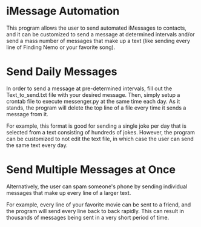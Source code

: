 # iMessage Automation
This program allows the user to send automated iMessages to contacts, and it can be customized to send a message at determined intervals and/or send a mass number of messages that make up a text (like sending every line of Finding Nemo or your favorite song).

# Send Daily Messages
In order to send a message at pre-determined intervals, fill out the Text_to_send.txt file with your desired message. Then, simply setup a crontab file to execute messenger.py at the same time each day. As it stands, the program will delete the top line of a file every time it sends a message from it. 

For example, this format is good for sending a single joke per day that is selected from a text consisting of hundreds of jokes. However, the program can be customized to not edit the text file, in which case the user can send the same text every day.

# Send Multiple Messages at Once
Alternatively, the user can spam someone's phone by sending individual messages that make up every line of a larger text. 

For example, every line of your favorite movie can be sent to a friend, and the program will send every line back to back rapidly. This can result in thousands of messages being sent in a very short period of time.
